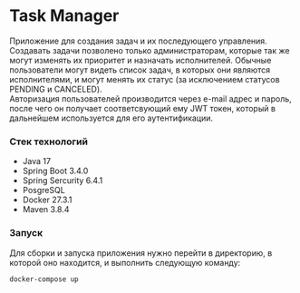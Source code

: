 # Task Manager
Приложение для создания задач и их последующего управления. Создавать задачи позволено только администраторам, которые так же могут изменять их приоритет и назначать исполнителей. Обычные пользователи могут видеть список задач, в которых они являются исполнителями, и могут менять их статус (за исключением статусов PENDING и CANCELED).
<br>Авторизация пользователей производится через e-mail адрес и пароль, после чего он получает соответсвующий ему JWT токен, который в дальнейшем используется для его аутентификации.
<br>
### Стек технологий
- Java 17
- Spring Boot 3.4.0
- Spring Sercurity 6.4.1
- PosgreSQL
- Docker 27.3.1
- Maven 3.8.4

### Запуск
Для сборки и запуска приложения нужно перейти в директорию, в которой оно находится, и выполнить следующую команду:
```cmd
docker-compose up
```